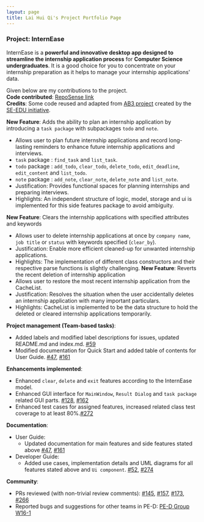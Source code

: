```yaml
---
layout: page
title: Lai Hui Qi's Project Portfolio Page
---
```

### Project: InternEase

InternEase is a **powerful and innovative desktop app designed to streamline the internship application process** for **Computer Science undergraduates**. It is a good choice for you to concentrate on your internship preparation as it helps to manage your internship applications' data.

Given below are my contributions to the project. <br/>
**Code contributed**: [RepoSense link](https://nus-cs2103-ay2223s2.github.io/tp-dashboard/?search=laihuiqi&breakdown=true&sort=groupTitle&sortWithin=title&since=2023-02-17&timeframe=commit&mergegroup=&groupSelect=groupByRepos&checkedFileTypes=docs~functional-code~test-code~other) <br/>
**Credits**: Some code reused and adapted from [AB3 project](https://github.com/nus-cs2103-AY2223S2/tp) created by the [SE-EDU initiative](https://se-education.org/).

**New Feature**: Adds the ability to plan an internship application by introducing a `task package` with subpackages `todo` and `note`.
* Allows user to plan future internship applications and record long-lasting reminders to enhance future internship applications and interviews.
* `task` package : `find_task` and `list_task`. 
* `todo` package : `add_todo`, `clear_todo`, `delete_todo`, `edit_deadline`, `edit_content` and `list_todo`.
* `note` package : `add_note`, `clear_note`, `delete_note` and `list_note`.
* Justification: Provides functional spaces for planning internships and preparing interviews.
* Highlights: An independent structure of logic, model, storage and ui is implemented for this side features package to avoid ambiguity.
  
**New Feature**: Clears the internship applications with specified attributes and keywords
* Allows user to delete internship applications at once by `company name`, `job title` or `status` with keywords specified (`clear_by`).
* Justification: Enable more efficient cleaned-up for unwanted internship applications. 
* Highlights: The implementation of different class constructors and their respective parse functions is slightly challenging.
**New Feature**: Reverts the recent deletion of internship application
* Allows user to restore the most recent internship application from the CacheList.
* Justification: Resolves the situation when the user accidentally deletes an internship application with many important particulars.
* Highlights: CacheList is implemented to be the data structure to hold the deleted or cleared internship applications temporarily. 

**Project management (Team-based tasks)**:
* Added labels and modified label descriptions for issues, updated README.md and index.md. [\#59](https://github.com/AY2223S2-CS2103T-W15-4/tp/issues/59)
* Modified documentation for Quick Start and added table of contents for User Guide. [\#47](https://github.com/AY2223S2-CS2103T-W15-4/tp/issues/47), [\#161](https://github.com/AY2223S2-CS2103T-W15-4/tp/issues/161)

**Enhancements implemented**:
* Enhanced `clear`, `delete` and `exit` features according to the InternEase model.
* Enhanced GUI interface for `MainWindow`, `Result Dialog` and `task package` related GUI parts. [\#128](https://github.com/AY2223S2-CS2103T-W15-4/tp/issues/128), [\#162](https://github.com/AY2223S2-CS2103T-W15-4/tp/issues/162)
* Enhanced test cases for assigned features, increased related class test coverage to at least 80%.[\#272](https://github.com/AY2223S2-CS2103T-W15-4/tp/issues/272)
  
**Documentation**:
* User Guide:
  * Updated documentation for main features and side features stated above [\#47](https://github.com/AY2223S2-CS2103T-W15-4/tp/issues/47), [\#161](https://github.com/AY2223S2-CS2103T-W15-4/tp/issues/161)
* Developer Guide:
  * Added use cases, implementation details and UML diagrams for all features stated above and `Ui component`. [\#52](https://github.com/AY2223S2-CS2103T-W15-4/tp/issues/52), [\#274](https://github.com/AY2223S2-CS2103T-W15-4/tp/issues/274)

**Community**:
* PRs reviewed (with non-trivial review comments): [\#145](https://github.com/AY2223S2-CS2103T-W15-4/tp/pull/145), [\#157](https://github.com/AY2223S2-CS2103T-W15-4/tp/pull/157), [\#173](https://github.com/AY2223S2-CS2103T-W15-4/tp/pull/173), [\#266](https://github.com/AY2223S2-CS2103T-W15-4/tp/pull/266)
* Reported bugs and suggestions for other teams in PE-D: [PE-D Group W16-1](https://github.com/laihuiqi/ped/issues)
